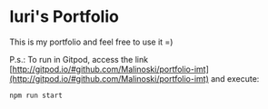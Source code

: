 # Iuri's Portfolio

This is my portfolio and feel free to use it =)

P.s.: To run in Gitpod, access the link [http://gitpod.io/#github.com/Malinoski/portfolio-imt](http://gitpod.io/#github.com/Malinoski/portfolio-imt) and  execute:
```
npm run start
```